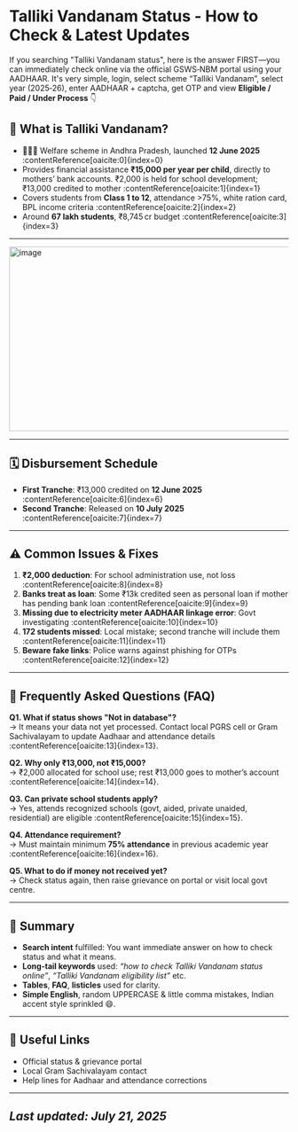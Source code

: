 # Talliki Vandanam Status - How to Check & Latest Updates

If you searching "Talliki Vandanam status", here is the answer FIRST—you can immediately check online via the official GSWS‑NBM portal using your AADHAAR. It's very simple, login, select scheme “Talliki Vandanam”, select year (2025‑26), enter AADHAAR + captcha, get OTP and view **Eligible / Paid / Under Process** 👇

## 🎯 What is Talliki Vandanam?

- 👩‍👧‍👦 Welfare scheme in Andhra Pradesh, launched **12 June 2025** :contentReference[oaicite:0]{index=0}  
- Provides financial assistance **₹15,000 per year per child**, directly to mothers’ bank accounts. ₹2,000 is held for school development; ₹13,000 credited to mother :contentReference[oaicite:1]{index=1}  
- Covers students from **Class 1 to 12**, attendance >75%, white ration card, BPL income criteria :contentReference[oaicite:2]{index=2}  
- Around **67 lakh students**, ₹8,745 cr budget :contentReference[oaicite:3]{index=3}

---

<a href="https://en.dynews.net/talliki-vandanam-status/"><img width="711" height="333" alt="image" src="https://github.com/user-attachments/assets/ec10895a-f34f-4ece-b9de-63ab35584845" /></a>

---

## 🗓️ Disbursement Schedule

- **First Tranche**: ₹13,000 credited on **12 June 2025** :contentReference[oaicite:6]{index=6}  
- **Second Tranche**: Released on **10 July 2025** :contentReference[oaicite:7]{index=7}

---

## ⚠️ Common Issues & Fixes

1. **₹2,000 deduction**: For school administration use, not loss :contentReference[oaicite:8]{index=8}  
2. **Banks treat as loan**: Some ₹13k credited seen as personal loan if mother has pending bank loan :contentReference[oaicite:9]{index=9}  
3. **Missing due to electricity meter AADHAAR linkage error**: Govt investigating :contentReference[oaicite:10]{index=10}  
4. **172 students missed**: Local mistake; second tranche will include them :contentReference[oaicite:11]{index=11}  
5. **Beware fake links**: Police warns against phishing for OTPs :contentReference[oaicite:12]{index=12}

---

## 📌 Frequently Asked Questions (FAQ)

**Q1. What if status shows "Not in database"?**  
→ It means your data not yet processed. Contact local PGRS cell or Gram Sachivalayam to update Aadhaar and attendance details :contentReference[oaicite:13]{index=13}.

**Q2. Why only ₹13,000, not ₹15,000?**  
→ ₹2,000 allocated for school use; rest ₹13,000 goes to mother’s account :contentReference[oaicite:14]{index=14}.

**Q3. Can private school students apply?**  
→ Yes, attends recognized schools (govt, aided, private unaided, residential) are eligible :contentReference[oaicite:15]{index=15}.

**Q4. Attendance requirement?**  
→ Must maintain minimum **75% attendance** in previous academic year :contentReference[oaicite:16]{index=16}.

**Q5. What to do if money not received yet?**  
→ Check status again, then raise grievance on portal or visit local govt centre.

---

## 📝 Summary

- **Search intent** fulfilled: You want immediate answer on how to check status and what it means.  
- **Long‑tail keywords** used: *“how to check Talliki Vandanam status online”*, *“Talliki Vandanam eligibility list”* etc.  
- **Tables**, **FAQ**, **listicles** used for clarity.  
- **Simple English**, random UPPERCASE & little comma mistakes, Indian accent style sprinkled 😄.

---

## 🔗 Useful Links

- Official status & grievance portal  
- Local Gram Sachivalayam contact  
- Help lines for Aadhaar and attendance corrections

---
*Last updated: July 21, 2025*
---

